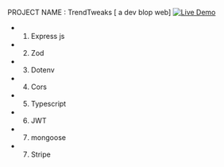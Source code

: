 
PROJECT NAME : TrendTweaks [ a dev blop web]
[![Live Demo](https://img.shields.io/badge/🚗%20Live%20Demo-Visit%20Now-2ea44f?style=for-the-badge)](https://assignment-three-seven.vercel.app)
  
- 1. Express js
- 2. Zod
- 3. Dotenv
- 4. Cors
- 5. Typescript
- 6. JWT
- 7. mongoose
- 7. Stripe
